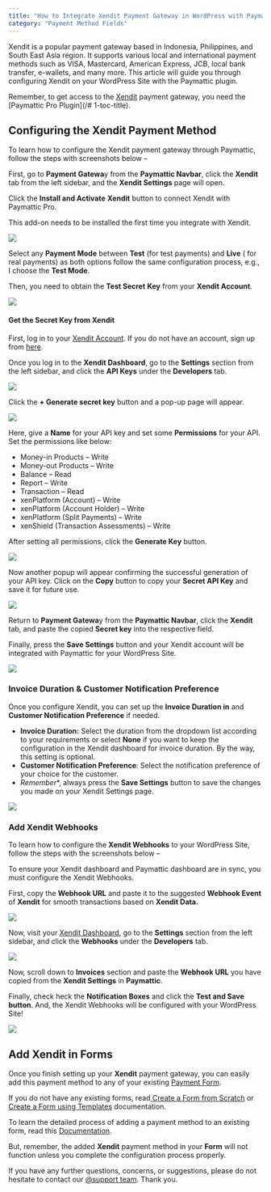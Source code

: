 ```yaml
---
title: "How to Integrate Xendit Payment Gateway in WordPress with Paymattic?"
category: "Payment Method Fields"
---
```

Xendit is a popular payment gateway based in Indonesia, Philippines, and South East Asia region. It supports various local and international payment methods such as VISA, Mastercard, American Express, JCB, local bank transfer, e-wallets, and many more. This article will guide you through configuring Xendit on your WordPress Site with the Paymattic plugin.

Remember, to get access to the [Xendit](https://www.xendit.co/en/) payment gateway, you need the [Paymattic Pro Plugin](/# 1-toc-title).

## Configuring the Xendit Payment Method

To learn how to configure the Xendit payment gateway through Paymattic, follow the steps with screenshots below –

First, go to **Payment Gatewa**y from the **Paymattic Navbar**, click the **Xendit** tab from the left sidebar, and the **Xendit Settings** page will open.

Click the **Install and Activate** **Xendit** button to connect Xendit with Paymattic Pro.

This add-on needs to be installed the first time you integrate with Xendit.

![](/images/payment-method-fields/how-to-integrate-xendit-in-wordpress/Payment-gateway-Xendit-tab-scaled.webp)

Select any **Payment Mode** between **Test** (for test payments) and **Live** ( for real payments) as both options follow the same configuration process, e.g., I choose the **Test Mode**.

Then, you need to obtain the **Test Secret** **Key** from your **Xendit Account**.

![](/images/payment-method-fields/how-to-integrate-xendit-in-wordpress/Payment-Mode-and-Secret-Key.webp)

#### Get the Secret Key from Xendit

First, log in to your [Xendit Account](https://dashboard.xendit.co/settings/developers#callbacks). If you do not have an account, sign up from [here](https://dashboard.xendit.co/register).

Once you log in to the **Xendit Dashboard**, go to the **Settings** section from the left sidebar, and click the **API Keys** under the **Developers** tab.

![](/images/payment-method-fields/how-to-integrate-xendit-in-wordpress/Xendits-Settings-section-API-key-under-Developer-tab-scaled.webp)

Click the **+ Generate secret key** button and a pop-up page will appear.

![](/images/payment-method-fields/how-to-integrate-xendit-in-wordpress/Generate-Secret-Key.webp)

Here, give a **Name** for your API key and set some **Permissions** for your API. Set the permissions like below:
- Money-in Products – Write
- Money-out Products – Write
- Balance – Read
- Report – Write
- Transaction – Read
- xenPlatform (Account) – Write
- xenPlatform (Account Holder) – Write
- xenPlatform (Split Payments) – Write
- xenShield (Transaction Assessments) – Write

After setting all permissions, click the **Generate Key** button.

![](/images/payment-method-fields/how-to-integrate-xendit-in-wordpress/Generate-API-Key-popup-page.webp)

Now another popup will appear confirming the successful generation of your API key.
Click on the **Copy** button to copy your **Secret API Key** and save it for future use.

![](/images/payment-method-fields/how-to-integrate-xendit-in-wordpress/Copy-secret-key.webp)

Return to **Payment Gatewa**y from the **Paymattic Navbar**, click the **Xendit** tab, and paste the copied **Secret key** into the respective field.

Finally, press the **Save Settings** button and your Xendit account will be integrated with Paymattic for your WordPress Site.

![](/images/payment-method-fields/how-to-integrate-xendit-in-wordpress/Paste-Secret-Key-.webp)

### Invoice Duration &amp; Customer Notification Preference

Once you configure Xendit, you can set up the **Invoice Duration in** and **Customer Notification Preference** if needed.
- **Invoice Duration:** Select the duration from the dropdown list according to your requirements or select **None** if you want to keep the configuration in the Xendit dashboard for invoice duration. By the way, this setting is optional.
- **Customer Notification Preference**: Select the notification preference of your choice for the customer.
- *Remember**, always press the **Save Settings** button to save the changes you made on your Xendit Settings page.

![](/images/payment-method-fields/how-to-integrate-xendit-in-wordpress/Invoice-duration-in-Customer-notification-preference.webp)

### Add Xendit Webhooks

To learn how to configure the **Xendit Webhooks** to your WordPress Site, follow the steps with the screenshots below –

To ensure your Xendit dashboard and Paymattic dashboard are in sync, you must configure the Xendit Webhooks.

First, copy the **Webhook URL** and paste it to the suggested **Webhook Event** of **Xendit** for smooth transactions based on **Xendit Data.**

![](/images/payment-method-fields/how-to-integrate-xendit-in-wordpress/Webhook-URL-Events.webp)

Now, visit your [Xendit Dashboard](https://dashboard.xendit.co/settings/developers#callbacks), go to the **Settings** section from the left sidebar, and click the **Webhooks** under the **Developers** tab.

![](/images/payment-method-fields/how-to-integrate-xendit-in-wordpress/Webhooks-under-Developers-tab-of-Xendit-Setting-scaled.webp)

Now, scroll down to **Invoices** section and paste the **Webhook URL** you have copied from the **Xendit Settings** in **Paymattic**.

Finally, check heck the **Notification Boxes** and click the **Test and Save button**. And, the Xendit Webhooks will be configured with your WordPress Site!

![](/images/payment-method-fields/how-to-integrate-xendit-in-wordpress/Paste-the-webhook-URL-in-Xendit.webp)

## Add Xendit in Forms

Once you finish setting up your **Xendit** payment gateway, you can easily add this payment method to any of your existing [Payment Form](/how-to-create-your-first-payment-form-in-a-minute-and-accept-payments-with-paymattic).

If you do not have any existing forms, read[ Create a Form from Scratch](/how-to-create-a-form-from-scratch-with-paymattic) or[ Create a Form using Templates](/simple-form-templates) documentation.

To learn the detailed process of adding a payment method to an existing form, read this [Documentation](/how-to-use-the-payment-method-fields-section).

But, remember, the added **Xendit** payment method in your **Form** will not function unless you complete the configuration process properly.

If you have any further questions, concerns, or suggestions, please do not hesitate to contact our [@support team](https://wpmanageninja.com/support-tickets/?utm_source=wpmn&utm_medium=home&utm_campaign=site#/). Thank you.
